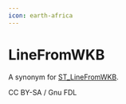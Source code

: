 ```yaml
---
icon: earth-africa
---
```


# LineFromWKB

A synonym for [ST\_LineFromWKB](st_linefromwkb.md).

CC BY-SA / Gnu FDL
